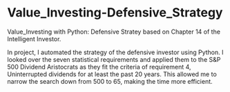# Value_Investing-Defensive_Strategy
Value_Investing with Python: Defensive Stratey based on Chapter 14 of the Intelligent Investor.

In project, I automated the strategy of the defensive investor using Python. I looked over the seven statistical requirements and applied them to the S&P 500 Dividend Aristocrats as they fit the criteria of requirement 4, Uninterrupted dividends for at least the past 20 years. This allowed me to narrow the search down from 500 to 65, making the time more efficient. 
